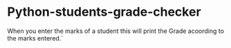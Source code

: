 # Python-students-grade-checker
When you enter the marks of a student this will print the Grade acoording to the marks entered.`
